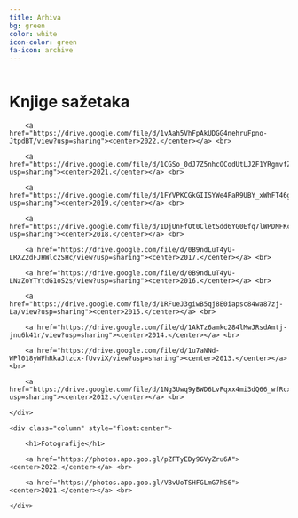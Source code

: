 ```yaml
---
title: Arhiva
bg: green
color: white
icon-color: green
fa-icon: archive
---
```


<div class="row">
	<div class="column" style="float:center">
		<h1>Knjige sažetaka</h1>

		<a href="https://drive.google.com/file/d/1vAah5VhFpAkUDGG4nehruFpno-JtpdBT/view?usp=sharing"><center>2022.</center></a> <br>

		<a href="https://drive.google.com/file/d/1CGSo_0dJ7Z5nhcOCodUtLJ2F1YRgmvfZ/view?usp=sharing"><center>2021.</center></a> <br>

		<a href="https://drive.google.com/file/d/1FYVPKCGkGIISYWe4FaR9UBY_xWhFT46g/view?usp=sharing"><center>2019.</center></a> <br>

		<a href="https://drive.google.com/file/d/1DjUnFfOt0CletSdd6YG0Efq7lWPDMFKc/view?usp=sharing"><center>2018.</center></a> <br>

		<a href="https://drive.google.com/file/d/0B9ndLuT4yU-LRXZ2dFJHWlczSHc/view?usp=sharing"><center>2017.</center></a> <br>

		<a href="https://drive.google.com/file/d/0B9ndLuT4yU-LNzZoYTYtdG1oS2s/view?usp=sharing"><center>2016.</center></a> <br>

		<a href="https://drive.google.com/file/d/1RFueJ3giwB5qj8E0iapsc84wa87zj-La/view?usp=sharing"><center>2015.</center></a> <br>

		<a href="https://drive.google.com/file/d/1AkTz6amkc284lMwJRsdAmtj-jnu6k41r/view?usp=sharing"><center>2014.</center></a> <br>

		<a href="https://drive.google.com/file/d/1u7aNNd-WPl018yWFhRkaJtzcx-fUvviX/view?usp=sharing"><center>2013.</center></a> <br>

		<a href="https://drive.google.com/file/d/1Ng3Uwq9yBWD6LvPqxx4mi3dQ66_wfRcx/view?usp=sharing"><center>2012.</center></a> <br>

	</div>

	<div class="column" style="float:center">

		<h1>Fotografije</h1>

		<a href="https://photos.app.goo.gl/pZFTyEDy9GVyZru6A"><center>2022.</center></a> <br>

		<a href="https://photos.app.goo.gl/VBvUoTSHFGLmG7hS6"><center>2021.</center></a> <br>

<!-- 		<a href="https://photos.app.goo.gl/1VwmJCB97yZBihwz8"><center>2019.</center></a> <br>

		<a href="https://photos.app.goo.gl/VHcqLQdYoBnSTQWP8"><center>2018.</center></a> <br>

		<a href="https://photos.app.goo.gl/XBPt4ckJhvAz8THW8"><center>2017.</center></a> <br>
 -->

	</div>

</div>